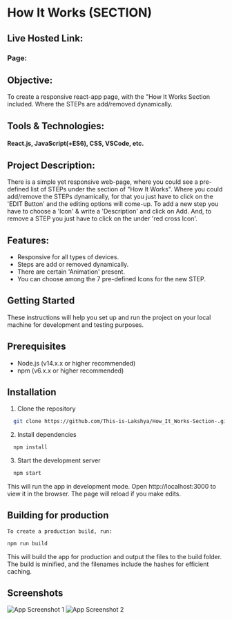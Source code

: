 
# How It Works (SECTION)

## Live Hosted Link:
### Page:  

## Objective:
To create a responsive react-app page, with the "How It Works Section included. Where the STEPs are add/removed dynamically.

## Tools & Technologies:
#### React.js, JavaScript(+ES6), CSS, VSCode, etc.

## Project Description:
There is a simple yet responsive web-page, where you could see a pre-defined list of STEPs under the section of "How It Works". Where you could add/remove the STEPs dynamically, for that you just have to click on the 'EDIT Button' and the editing options will come-up. To add a new step you have to choose a 'Icon' & write a 'Description' and click on Add. And, to remove a STEP you just have to click on the under 'red cross Icon'.

## Features:
- Responsive for all types of devices.
- Steps are add or removed dynamically.
- There are certain 'Animation' present.
- You can choose among the 7 pre-defined Icons for the new STEP.

## Getting Started
These instructions will help you set up and run the project on your local machine for development and testing purposes.

## Prerequisites
- Node.js (v14.x.x or higher recommended)
- npm (v6.x.x or higher recommended)

## Installation

1. Clone the repository
```bash
  git clone https://github.com/This-is-Lakshya/How_It_Works-Section-.git
```

2. Install dependencies 
```bash
  npm install
```

3. Start the development server
```bash
  npm start
```

This will run the app in development mode. Open http://localhost:3000 to view it in the browser. The page will reload if you make edits.


## Building for production
    To create a production build, run:

```bash
npm run build
```

This will build the app for production and output the files to the build folder. The build is minified, and the filenames include the hashes for efficient caching.


## Screenshots

![App Screenshot 1](https://i.postimg.cc/Y0zsBY6q/1.png)
![App Screenshot 2](https://i.postimg.cc/NFDpzYtK/2.png)
